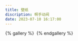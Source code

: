 ```yaml
---
title: 壁纸
discription: 啊手动阀
date: 2023-07-10 16:17:00
---
```



{% gallery %}
![]()
{% endgallery %}
